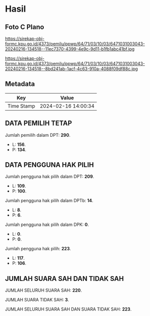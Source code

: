 # Hasil

## Foto C Plano

https://sirekap-obj-formc.kpu.go.id/4373/pemilu/ppwp/64/71/03/10/03/6471031003043-20240216-134518--11ec7370-4399-4e9c-9d11-b1fb1abc41bf.jpg

https://sirekap-obj-formc.kpu.go.id/4373/pemilu/ppwp/64/71/03/10/03/6471031003043-20240216-134518--8bd241ab-1acf-4c63-910a-4088f09df88c.jpg


## Metadata

| Key        | Value               |
| ---------- | ------------------- |
| Time Stamp | 2024-02-16 14:00:34 |


## DATA PEMILIH TETAP

Jumlah pemilih dalam DPT: **290**.
 * L: **156**.
 * P: **134**.

## DATA PENGGUNA HAK PILIH

Jumlah pengguna hak pilih dalam DPT: **209**.
 * L: **109**.
 * P: **100**.

Jumlah pengguna hak pilih dalam DPTb: **14**.
 * L: **8**.
 * P: **6**.

Jumlah pengguna hak pilih dalam DPK: **0**.
 * L: **0**.
 * P: **0**.

Jumlah pengguna hak pilih: **223**.
 * L: **117**.
 * P: **106**.

## JUMLAH SUARA SAH DAN TIDAK SAH

JUMLAH SELURUH SUARA SAH: **220**.

JUMLAH SUARA TIDAK SAH: **3**.

JUMLAH SELURUH SUARA SAH DAN SUARA TIDAK SAH: **223**.


